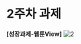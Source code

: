 # 2주차 과제

**[성장과제-웹툰View]**
![2](https://user-images.githubusercontent.com/50662636/84352439-4b319080-abf8-11ea-8626-dab6769d2e9d.PNG)

    

